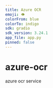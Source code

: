 ```yaml
---
title: Azure OCR
emoji: 👁️
colorFrom: blue
colorTo: indigo
sdk: gradio
sdk_version: 3.24.1
app_file: app.py
pinned: false
---
```


# azure-ocr
azure ocr service
